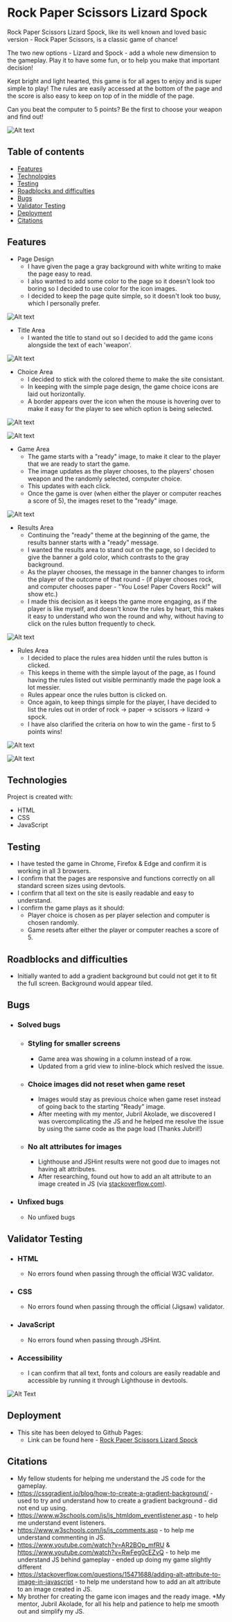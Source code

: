 # Rock Paper Scissors Lizard Spock

Rock Paper Scissors Lizard Spock, like its well known and loved basic version - Rock Paper Scissors, is a classic game of chance!

The two new options - Lizard and Spock - add a whole new dimension to the gameplay. Play it to have some fun, or to help you make that important decision!

Kept bright and light hearted, this game is for all ages to enjoy and is super simple to play! The rules are easily accessed at the bottom of the page and the score is also easy to keep on top of in the middle of the page. 

Can you beat the computer to 5 points? Be the first to choose your weapon and find out! 

![Alt text](assets/images/responsive.png)

## Table of contents
* [Features](#features)
* [Technologies](#technologies)
* [Testing](#testing)
* [Roadblocks and difficulties](#roadblocks-and-difficulties)
* [Bugs](#bugs)
* [Validator Testing](#validator-testing)
* [Deployment](#deployment)
* [Citations](#citations)

## Features
* Page Design
    - I have given the page a gray background with white writing to make the page easy to read.
    - I also wanted to add some color to the page so it doesn't look too boring so I decided to use color for the icon images.
    - I decided to keep the page quite simple, so it doesn't look too busy, which I personally prefer.

![Alt text](assets/images/page.png)

* Title Area
    - I wanted the title to stand out so I decided to add the game icons alongside the text of each 'weapon'.

![Alt text](assets/images/title-area.png)

* Choice Area
    - I decided to stick with the colored theme to make the site consistant.
    - In keeping with the simple page design, the game choice icons are laid out horizontally.
    - A border appears over the icon when the mouse is hovering over to make it easy for the player to see which option is being selected.

![Alt text](assets/images/choice-area.png)

![Alt text](assets/images/choice-area-hover.png)

* Game Area
    - The game starts with a "ready" image, to make it clear to the player that we are ready to start the game.
    - The image updates as the player chooses, to the players' chosen weapon and the randomly selected, computer choice.
    - This updates with each click.
    - Once the game is over (when either the player or computer reaches a score of 5), the images reset to the "ready" image.

![Alt text](assets/images/game-area.png)

* Results Area
    - Continuing the "ready" theme at the beginning of the game, the results banner starts with a "ready" message.
    - I wanted the results area to stand out on the page, so I decided to give the banner a gold color, which contrasts to the gray background.
    - As the player chooses, the message in the banner changes to inform the player of the outcome of that round - (if player chooses rock, and computer chooses paper - "You Lose! Paper Covers Rock!" will show etc.)
    - I made this decision as it keeps the game more engaging, as if the player is like myself, and doesn't know the rules by heart, this makes it easy to understand who won the round and why, without having to click on the rules button frequently to check.

![Alt text](assets/images/results-area.png)

* Rules Area
    - I decided to place the rules area hidden until the rules button is clicked.
    - This keeps in theme with the simple layout of the page, as I found having the rules listed out visible perminantly made the page look a lot messier.
    - Rules appear once the rules button is clicked on.
    - Once again, to keep things simple for the player, I have decided to list the rules out in order of rock -> paper -> scissors -> lizard -> spock.
    - I have also clarified the criteria on how to win the game - first to 5 points wins!

![Alt text](assets/images/rules-button.png)

![Alt text](assets/images/rules-content.png)

## Technologies
Project is created with:
* HTML
* CSS
* JavaScript

## Testing
* I have tested the game in Chrome, Firefox & Edge and confirm it is working in all 3 browsers.
* I confirm that the pages are responsive and functions correctly on all standard screen sizes using devtools.
* I confirm that all text on the site is easily readable and easy to understand.
* I confirm the game plays as it should:
    * Player choice is chosen as per player selection and computer is chosen randomly. 
    * Game resets after either the player or computer reaches a score of 5.

## Roadblocks and difficulties

* Initially wanted to add a gradient background but could not get it to fit the full screen. Background would appear tiled.

## Bugs
- ### Solved bugs
    - ### Styling for smaller screens
        - Game area was showing in a column instead of a row.
        - Updated from a grid view to inline-block which reslved the issue.
    - ### Choice images did not reset when game reset
        - Images would stay as previous choice when game reset instead of going back to the starting "Ready" image.
        - After meeting with my mentor, Jubril Akolade, we discovered I was overcomplicating the JS and he helped me resolve the issue by using the same code as the page load (Thanks Jubril!)
    - ### No alt attributes for images
        - Lighthouse and JSHint results were not good due to images not having alt attributes.
        - After researching, found out how to add an alt attribute to an image created in JS (via [stackoverflow.com](https://stackoverflow.com/questions/15471688/adding-alt-attribute-to-image-in-javascript)).
- ### Unfixed bugs
    - No unfixed bugs

## Validator Testing
- ### HTML
    - No errors found when passing through the official W3C validator.
- ### CSS
    - No errors found when passing through the official (Jigsaw) validator.
- ### JavaScript
    - No errors found when passing through JSHint.
- ### Accessibility
    - I can confirm that all text, fonts and colours are easily readable and accessible by running it through Lighthouse in devtools.

![Alt Text](assets/images/lighthouse.png) 

## Deployment

* This site has been deloyed to Github Pages:
    - Link can be found here - [Rock Paper Scissors Lizard Spock](https://sharjahmed.github.io/rock-paper-scissors-lizard-spock/)
    
## Citations 

* My fellow students for helping me understand the JS code for the gameplay.
* https://cssgradient.io/blog/how-to-create-a-gradient-background/ - used to try and understand how to create a gradient background - did not end up using.
* https://www.w3schools.com/js/js_htmldom_eventlistener.asp - to help me understand event listeners.
* https://www.w3schools.com/js/js_comments.asp - to help me understand commenting in JS.
* https://www.youtube.com/watch?v=AR2BOp_mfRU & https://www.youtube.com/watch?v=RwFeg0cEZvQ - to help me understand JS behind gameplay - ended up doing my game slightly different
* https://stackoverflow.com/questions/15471688/adding-alt-attribute-to-image-in-javascript - to help me understand how to add an alt attribute to an image created in JS.
* My brother for creating the game icon images and the ready image.
*My mentor, Jubril Akolade, for all his help and patience to help me smooth out and simplify my JS.